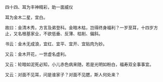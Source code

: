 四十四、耳为丰神精彩，助一面威仪

耳为金木二星，宜白。

故曰：金清木秀，方言及弟登科。金暗木枯，岂得终身福利？一岁至耳，十四岁方止，又名根基家业，不欲低垂、反薄、枯削、偏斜。

书云：金木无成浪，宜红、宜平、宜开、宜贴肉为妙。

又云：金木开花，一世虚名虚利。

又云：轮暗如泥死必知，小儿赤色病来随，若是光明如粉白，福寿双全事事宜。

又云：对面不见耳，问是谁家子？对面不见腮，斯人何处来？

